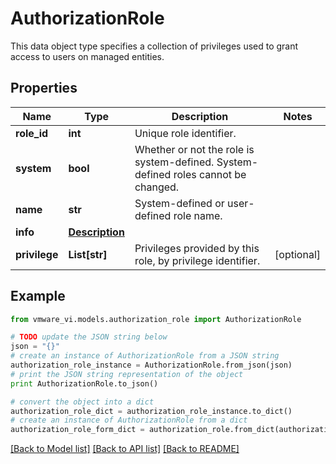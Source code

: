 # AuthorizationRole

This data object type specifies a collection of privileges used to grant access to users on managed entities. 

## Properties
Name | Type | Description | Notes
------------ | ------------- | ------------- | -------------
**role_id** | **int** | Unique role identifier.  | 
**system** | **bool** | Whether or not the role is system-defined.  System-defined roles cannot be changed.  | 
**name** | **str** | System-defined or user-defined role name.  | 
**info** | [**Description**](Description.md) |  | 
**privilege** | **List[str]** | Privileges provided by this role, by privilege identifier.  | [optional] 

## Example

```python
from vmware_vi.models.authorization_role import AuthorizationRole

# TODO update the JSON string below
json = "{}"
# create an instance of AuthorizationRole from a JSON string
authorization_role_instance = AuthorizationRole.from_json(json)
# print the JSON string representation of the object
print AuthorizationRole.to_json()

# convert the object into a dict
authorization_role_dict = authorization_role_instance.to_dict()
# create an instance of AuthorizationRole from a dict
authorization_role_form_dict = authorization_role.from_dict(authorization_role_dict)
```
[[Back to Model list]](../README.md#documentation-for-models) [[Back to API list]](../README.md#documentation-for-api-endpoints) [[Back to README]](../README.md)


